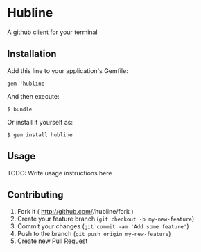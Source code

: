 # Hubline

A github client for your terminal

## Installation

Add this line to your application's Gemfile:

    gem 'hubline'

And then execute:

    $ bundle

Or install it yourself as:

    $ gem install hubline

## Usage

TODO: Write usage instructions here

## Contributing

1. Fork it ( http://github.com/<my-github-username>/hubline/fork )
2. Create your feature branch (`git checkout -b my-new-feature`)
3. Commit your changes (`git commit -am 'Add some feature'`)
4. Push to the branch (`git push origin my-new-feature`)
5. Create new Pull Request
